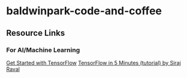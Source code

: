 # baldwinpark-code-and-coffee

## Resource Links

### For AI/Machine Learning
[Get Started with TensorFlow](https://www.tensorflow.org/tutorials/)
[TensorFlow in 5 Minutes (tutorial) by Siraj Raval](https://www.youtube.com/watch?v=2FmcHiLCwTU&vl=en)
